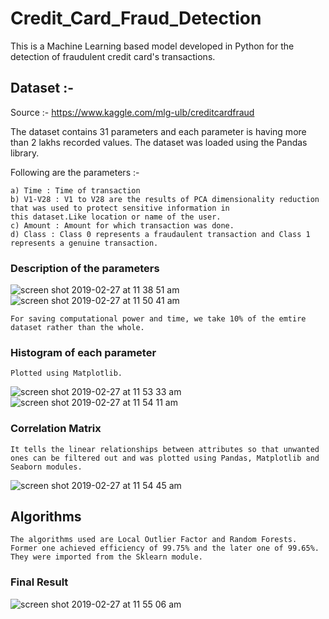# Credit_Card_Fraud_Detection

This is a Machine Learning based model developed in Python for the detection of fraudulent credit card's transactions.

## Dataset :-

Source :- https://www.kaggle.com/mlg-ulb/creditcardfraud

The dataset contains 31 parameters and each parameter is having more than 2 lakhs recorded values. The dataset was loaded using the Pandas library.

Following are the parameters :-

    a) Time : Time of transaction
    b) V1-V28 : V1 to V28 are the results of PCA dimensionality reduction that was used to protect sensitive information in                   this dataset.Like location or name of the user.
    c) Amount : Amount for which transaction was done.
    d) Class : Class 0 represents a fraudaulent transaction and Class 1 represents a genuine transaction.
    
### Description of the parameters 
![screen shot 2019-02-27 at 11 38 51 am](https://user-images.githubusercontent.com/31860248/53469893-b730c980-3a85-11e9-8af6-4269d417bc84.png)
![screen shot 2019-02-27 at 11 50 41 am](https://user-images.githubusercontent.com/31860248/53469968-ff4fec00-3a85-11e9-8378-c89e3bcb30e2.png)

    For saving computational power and time, we take 10% of the emtire dataset rather than the whole.

### Histogram of each parameter
    Plotted using Matplotlib.
![screen shot 2019-02-27 at 11 53 33 am](https://user-images.githubusercontent.com/31860248/53470111-a3d22e00-3a86-11e9-9963-93a4892e98c4.png)
![screen shot 2019-02-27 at 11 54 11 am](https://user-images.githubusercontent.com/31860248/53470156-bfd5cf80-3a86-11e9-834b-f3105b726567.png)

### Correlation Matrix

    It tells the linear relationships between attributes so that unwanted ones can be filtered out and was plotted using Pandas, Matplotlib and Seaborn modules.
![screen shot 2019-02-27 at 11 54 45 am](https://user-images.githubusercontent.com/31860248/53470178-d1b77280-3a86-11e9-8d58-1ef40e1d69c4.png)

## Algorithms

    The algorithms used are Local Outlier Factor and Random Forests. Former one achieved efficiency of 99.75% and the later one of 99.65%. They were imported from the Sklearn module.
    
### Final Result

![screen shot 2019-02-27 at 11 55 06 am](https://user-images.githubusercontent.com/31860248/53470179-d419cc80-3a86-11e9-90c4-3c070d39342e.png)

